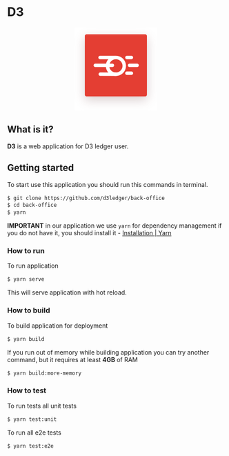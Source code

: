 
# D3
<p align="center">
  <img src="src/assets/logo.svg">
</p>

## What is it?
**D3** is a web application for D3 ledger user.

## Getting started
To start use this application you should run this commands in terminal.
``` bash
$ git clone https://github.com/d3ledger/back-office
$ cd back-office
$ yarn
```

**IMPORTANT** in our application we use `yarn` for dependency management if you do not have it, you should install it - [Installation | Yarn](https://yarnpkg.com/en/docs/install)

### How to run
To run application
``` bash
$ yarn serve
```
This will serve application with hot reload.

### How to build
To build application for deployment
``` bash
$ yarn build
```

If you run out of memory while building application you can try another command, but it requires at least **4GB** of RAM
``` bash
$ yarn build:more-memory
```

### How to test
To run tests all unit tests
``` bash
$ yarn test:unit
```

To run all e2e tests
``` bash
$ yarn test:e2e
```